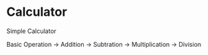 # Calculator

Simple Calculator 

Basic Operation 
-> Addition
-> Subtration
-> Multiplication
-> Division
